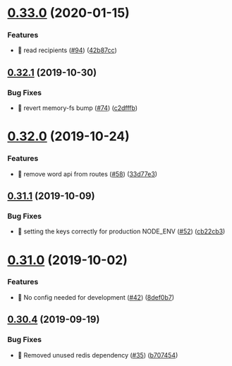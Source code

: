 # [0.33.0](https://github.com/egendata/operator/compare/v0.32.1...v0.33.0) (2020-01-15)


### Features

* 🎸 read recipients ([#94](https://github.com/egendata/operator/issues/94)) ([42b87cc](https://github.com/egendata/operator/commit/42b87cc5477e24c02893dcb481379ea5233f525e))

## [0.32.1](https://github.com/egendata/operator/compare/v0.32.0...v0.32.1) (2019-10-30)


### Bug Fixes

* 🐛 revert memory-fs bump ([#74](https://github.com/egendata/operator/issues/74)) ([c2dfffb](https://github.com/egendata/operator/commit/c2dfffba8017459daf6a5b8d30b9911d1c204950))

# [0.32.0](https://github.com/egendata/operator/compare/v0.31.1...v0.32.0) (2019-10-24)


### Features

* 🎸 remove word api from routes ([#58](https://github.com/egendata/operator/issues/58)) ([33d77e3](https://github.com/egendata/operator/commit/33d77e329076930ead22b7f6770a824409085c0c))

## [0.31.1](https://github.com/egendata/operator/compare/v0.31.0...v0.31.1) (2019-10-09)


### Bug Fixes

* 🐛 setting the keys correctly for production NODE_ENV ([#52](https://github.com/egendata/operator/issues/52)) ([cb22cb3](https://github.com/egendata/operator/commit/cb22cb3))

# [0.31.0](https://github.com/egendata/operator/compare/v0.30.4...v0.31.0) (2019-10-02)


### Features

* 🎸 No config needed for development ([#42](https://github.com/egendata/operator/issues/42)) ([8def0b7](https://github.com/egendata/operator/commit/8def0b7))

## [0.30.4](https://github.com/egendata/operator/compare/v0.30.3...v0.30.4) (2019-09-19)


### Bug Fixes

* 🐛 Removed unused redis dependency ([#35](https://github.com/egendata/operator/issues/35)) ([b707454](https://github.com/egendata/operator/commit/b707454))

